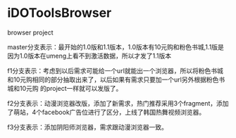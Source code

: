 # iDOToolsBrowser
browser project

master分支表示：最开始的1.0版和1.1版本，1.0版本有10元购和粉色书城,1.1版是因为1.0版本在umeng上看不到激活数据，所以才发了1.1版本

f1分支表示：考虑到以后需求可能给一个url就能出一个浏览器，所以将粉色书城和10元购相同的部分抽取出来了，以后如果有需求只要加一个url另外根据粉色书城和10元购
的project一样就可以发版了。

f2分支表示：动漫浏览器改版，添加了新需求，热门推荐采用3个fragment，添加了萌站，4个facebook广告位进行了区分，上线了韩国热舞视频浏览器。

f3分支表示：添加阴阳师浏览器，需求跟动漫浏览器一致。
